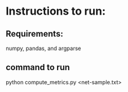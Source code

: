 # Instructions to run:

## Requirements:
numpy, pandas, and argparse

## command to run
python compute_metrics.py <net-sample.txt>